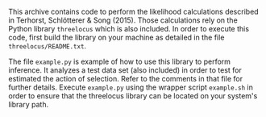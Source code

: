 This archive contains code to perform the likelihood calculations
described in Terhorst, Schlötterer & Song (2015). Those calculations
rely on the Python library `threelocus` which is also included. In
order to execute this code, first build the library on your machine as
detailed in the file `threelocus/README.txt`.

The file `example.py` is example of how to use this library to perform
inference. It analyzes a test data set (also included) in order to test
for estimated the action of selection. Refer to the comments in that
file for further details. Execute `example.py` using the wrapper script
`example.sh` in order to ensure that the threelocus library can be
located on your system's library path.

